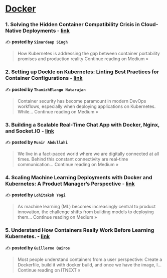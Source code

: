 
<h1><a href=https://medium.com/tag/docker/recommended target="_blank" rel="noopener noreferrer">Docker</a></h1>
<h3>1. Solving the Hidden Container Compatibility Crisis in Cloud-Native Deployments - <a href="https://medium.com/@simardeep.oberoi/solving-the-hidden-container-compatibility-crisis-in-cloud-native-deployments-67d8e60f2880?source=rss------docker-5" target="_blank" rel="noopener noreferrer">link</a></h3>

✍️ **posted by `Simardeep Singh`**

<blockquote>How Kubernetes is addressing the gap between container portability promises and production reality
Continue reading on Medium »</blockquote>

<h3>2. Setting up Dockle on Kubernetes: Linting Best Practices for Container Configurations - <a href="https://thamizhelango.medium.com/setting-up-dockle-on-kubernetes-linting-best-practices-for-container-configurations-ddd35f7e9231?source=rss------docker-5" target="_blank" rel="noopener noreferrer">link</a></h3>

✍️ **posted by `ThamizhElango Natarajan`**

<blockquote>Container security has become paramount in modern DevOps workflows, especially when deploying applications on Kubernetes. While…
Continue reading on Medium »</blockquote>

<h3>3. Building a Scalable Real-Time Chat App with Docker, Nginx, and Socket.IO - <a href="https://medium.com/@iamaamunir/building-a-scalable-real-time-chat-app-with-docker-nginx-and-socket-io-569f592bca25?source=rss------docker-5" target="_blank" rel="noopener noreferrer">link</a></h3>

✍️ **posted by `Munir Abdullahi`**

<blockquote>We live in a fact-paced world where we are digitally connected at all times. Behind this constant connectivity are real-time communication…
Continue reading on Medium »</blockquote>

<h3>4. Scaling Machine Learning Deployments with Docker and Kubernetes: A Product Manager’s Perspective - <a href="https://medium.com/@lohitakshyogi/scaling-machine-learning-deployments-with-docker-and-kubernetes-a-product-managers-perspective-25f633f33a23?source=rss------docker-5" target="_blank" rel="noopener noreferrer">link</a></h3>

✍️ **posted by `Lohitaksh Yogi`**

<blockquote>As machine learning (ML) becomes increasingly central to product innovation, the challenge shifts from building models to deploying them…
Continue reading on Medium »</blockquote>

<h3>5. Understand How Containers Really Work Before Learning Kubernetes. - <a href="https://itnext.io/understand-how-containers-really-work-before-learning-kubernetes-03266aed15be?source=rss------docker-5" target="_blank" rel="noopener noreferrer">link</a></h3>

✍️ **posted by `Guillermo Quiros`**

<blockquote>Most people understand containers from a user perspective:
Create a Dockerfile, build it with docker build, and once we have the image, I…
Continue reading on ITNEXT »</blockquote>

